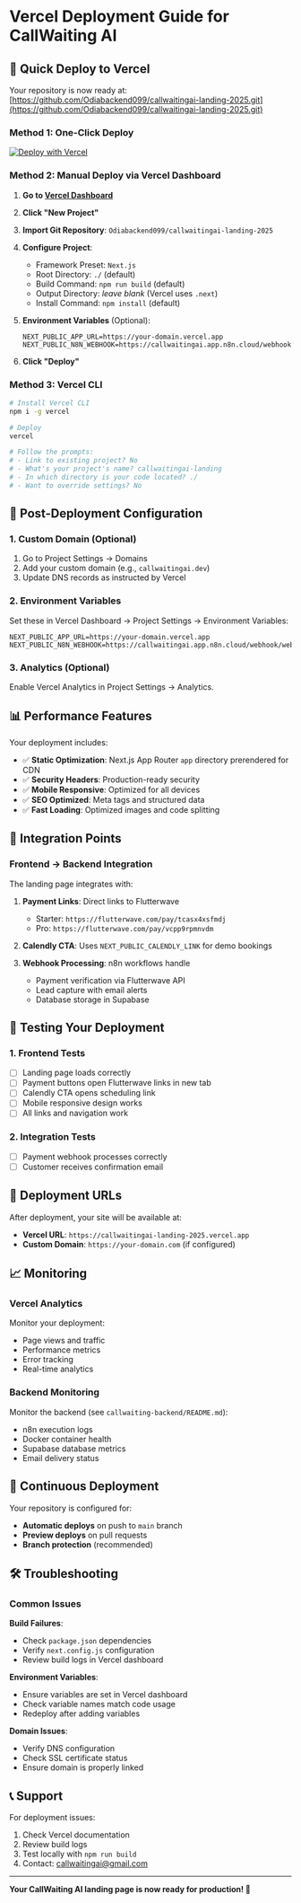 # Vercel Deployment Guide for CallWaiting AI

## 🚀 Quick Deploy to Vercel

Your repository is now ready at: [https://github.com/Odiabackend099/callwaitingai-landing-2025.git](https://github.com/Odiabackend099/callwaitingai-landing-2025.git)

### Method 1: One-Click Deploy

[![Deploy with Vercel](https://vercel.com/button)](https://vercel.com/new/clone?repository-url=https://github.com/Odiabackend099/callwaitingai-landing-2025.git)

### Method 2: Manual Deploy via Vercel Dashboard

1. **Go to [Vercel Dashboard](https://vercel.com/dashboard)**
2. **Click "New Project"**
3. **Import Git Repository**: `Odiabackend099/callwaitingai-landing-2025`
4. **Configure Project**:
   - Framework Preset: `Next.js`
   - Root Directory: `./` (default)
   - Build Command: `npm run build` (default)
   - Output Directory: _leave blank_ (Vercel uses `.next`)
   - Install Command: `npm install` (default)

5. **Environment Variables** (Optional):
   ```
   NEXT_PUBLIC_APP_URL=https://your-domain.vercel.app
   NEXT_PUBLIC_N8N_WEBHOOK=https://callwaitingai.app.n8n.cloud/webhook/webhook/tts_minimax
   ```

6. **Click "Deploy"**

### Method 3: Vercel CLI

```bash
# Install Vercel CLI
npm i -g vercel

# Deploy
vercel

# Follow the prompts:
# - Link to existing project? No
# - What's your project's name? callwaitingai-landing
# - In which directory is your code located? ./
# - Want to override settings? No
```

## 🔧 Post-Deployment Configuration

### 1. Custom Domain (Optional)

1. Go to Project Settings → Domains
2. Add your custom domain (e.g., `callwaitingai.dev`)
3. Update DNS records as instructed by Vercel

### 2. Environment Variables

Set these in Vercel Dashboard → Project Settings → Environment Variables:

```
NEXT_PUBLIC_APP_URL=https://your-domain.vercel.app
NEXT_PUBLIC_N8N_WEBHOOK=https://callwaitingai.app.n8n.cloud/webhook/webhook/tts_minimax
```

### 3. Analytics (Optional)

Enable Vercel Analytics in Project Settings → Analytics.

## 📊 Performance Features

Your deployment includes:

- ✅ **Static Optimization**: Next.js App Router `app` directory prerendered for CDN
- ✅ **Security Headers**: Production-ready security
- ✅ **Mobile Responsive**: Optimized for all devices
- ✅ **SEO Optimized**: Meta tags and structured data
- ✅ **Fast Loading**: Optimized images and code splitting

## 🔗 Integration Points

### Frontend → Backend Integration

The landing page integrates with:

1. **Payment Links**: Direct links to Flutterwave
   - Starter: `https://flutterwave.com/pay/tcasx4xsfmdj`
   - Pro: `https://flutterwave.com/pay/vcpp9rpmnvdm`

2. **Calendly CTA**: Uses `NEXT_PUBLIC_CALENDLY_LINK` for demo bookings

3. **Webhook Processing**: n8n workflows handle
   - Payment verification via Flutterwave API
   - Lead capture with email alerts
   - Database storage in Supabase

## 🧪 Testing Your Deployment

### 1. Frontend Tests

- [ ] Landing page loads correctly
- [ ] Payment buttons open Flutterwave links in new tab
- [ ] Calendly CTA opens scheduling link
- [ ] Mobile responsive design works
- [ ] All links and navigation work

### 2. Integration Tests

- [ ] Payment webhook processes correctly
- [ ] Customer receives confirmation email

## 🚀 Deployment URLs

After deployment, your site will be available at:

- **Vercel URL**: `https://callwaitingai-landing-2025.vercel.app`
- **Custom Domain**: `https://your-domain.com` (if configured)

## 📈 Monitoring

### Vercel Analytics

Monitor your deployment:
- Page views and traffic
- Performance metrics
- Error tracking
- Real-time analytics

### Backend Monitoring

Monitor the backend (see `callwaiting-backend/README.md`):
- n8n execution logs
- Docker container health
- Supabase database metrics
- Email delivery status

## 🔄 Continuous Deployment

Your repository is configured for:
- **Automatic deploys** on push to `main` branch
- **Preview deploys** on pull requests
- **Branch protection** (recommended)

## 🛠 Troubleshooting

### Common Issues

**Build Failures**:
- Check `package.json` dependencies
- Verify `next.config.js` configuration
- Review build logs in Vercel dashboard

**Environment Variables**:
- Ensure variables are set in Vercel dashboard
- Check variable names match code usage
- Redeploy after adding variables

**Domain Issues**:
- Verify DNS configuration
- Check SSL certificate status
- Ensure domain is properly linked

## 📞 Support

For deployment issues:
1. Check Vercel documentation
2. Review build logs
3. Test locally with `npm run build`
4. Contact: callwaitingai@gmail.com

---

**Your CallWaiting AI landing page is now ready for production! 🎉**
